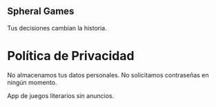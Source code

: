 ## Spheral Games

Tus decisiones cambian la historia.

# Política de Privacidad

No almacenamos tus datos personales. No solicitamos contraseñas en ningún momento.

App de juegos literarios sin anuncios.
